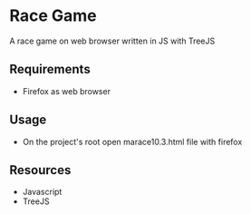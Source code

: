 
# Race Game

A race game on web browser written in JS with TreeJS

## Requirements
- Firefox as web browser

## Usage
- On the project's root open marace10.3.html file with firefox
  
## Resources

- Javascript 
- TreeJS
